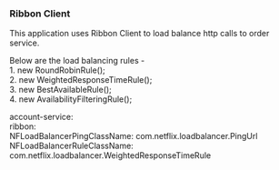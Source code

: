 ### Ribbon Client
This application uses Ribbon Client to load balance http calls to order service.

Below are the load balancing rules -<br> 
       1.  new RoundRobinRule();<br>
       2.  new WeightedResponseTimeRule();<br>
       3.  new BestAvailableRule();<br>
       4.  new AvailabilityFilteringRule();<br>
       
account-service:<br/>
 ribbon: <br/>
   NFLoadBalancerPingClassName: com.netflix.loadbalancer.PingUrl<br/>
   NFLoadBalancerRuleClassName: com.netflix.loadbalancer.WeightedResponseTimeRule<br/>
   
